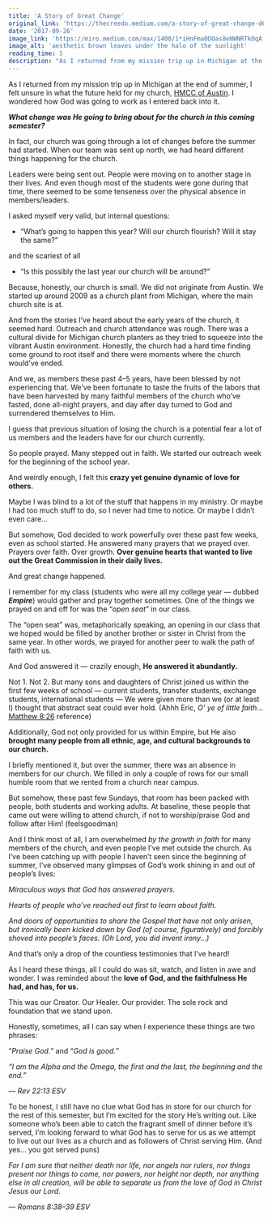 ```yaml
---
title: 'A Story of Great Change'
original_link: 'https://thecreedo.medium.com/a-story-of-great-change-d6712e7c6fef'
date: '2017-09-26'
image_link: 'https://miro.medium.com/max/1400/1*iHnFma0DOas8eNWNRTkOqA.jpeg'
image_alt: 'aesthetic brown leaves under the halo of the sunlight'
reading_time: 5
description: "As I returned from my mission trip up in Michigan at the end of summer, I felt unsure in what the future held for my church."
---
```

As I returned from my mission trip up in Michigan at the end of summer, I felt unsure in what the future held for my church, [HMCC of Austin](http://austin.hmcc.net/). I wondered how God was going to work as I entered back into it.

**_What change was He going to bring about for the church in this coming semester?_**

In fact, our church was going through a lot of changes before the summer had started. When our team was sent up north, we had heard different things happening for the church.

Leaders were being sent out. People were moving on to another stage in their lives. And even though most of the students were gone during that time, there seemed to be some tenseness over the physical absence in members/leaders.

I asked myself very valid, but internal questions:

- “What’s going to happen this year? Will our church flourish? Will it stay the same?”

and the scariest of all

- “Is this possibly the last year our church will be around?”

Because, honestly, our church is small. We did not originate from Austin. We started up around 2009 as a church plant from Michigan, where the main church site is at.

And from the stories I’ve heard about the early years of the church, it seemed hard. Outreach and church attendance was rough. There was a cultural divide for Michigan church planters as they tried to squeeze into the vibrant Austin environment. Honestly, the church had a hard time finding some ground to root itself and there were moments where the church would’ve ended.

And we, as members these past 4–5 years, have been blessed by not experiencing that. We’ve been fortunate to taste the fruits of the labors that have been harvested by many faithful members of the church who’ve fasted, done all-night prayers, and day after day turned to God and surrendered themselves to Him.

I guess that previous situation of losing the church is a potential fear a lot of us members and the leaders have for our church currently.

So people prayed. Many stepped out in faith. We started our outreach week for the beginning of the school year.

And weirdly enough, I felt this **crazy yet genuine dynamic of love for others.**

Maybe I was blind to a lot of the stuff that happens in my ministry. Or maybe I had too much stuff to do, so I never had time to notice. Or maybe I didn’t even care...

But somehow, God decided to work powerfully over these past few weeks, even as school started. He answered many prayers that we prayed over. Prayers over faith. Over growth. **Over genuine hearts that wanted to live out the Great Commission in their daily lives.**

And great change happened.

I remember for my class (students who were all my college year — dubbed **_Empire_**) would gather and pray together sometimes. One of the things we prayed on and off for was the “_open seat_” in our class.

The “open seat” was, metaphorically speaking, an opening in our class that we hoped would be filled by another brother or sister in Christ from the same year. In other words, we prayed for another peer to walk the path of faith with us.

And God answered it — crazily enough, **He answered it abundantly.**

Not 1. Not 2. But many sons and daughters of Christ joined us within the first few weeks of school — current students, transfer students, exchange students, international students — We were given more than we (or at least I) thought that abstract seat could ever hold. (Ahhh Eric, _O’ ye of little faith_... [Matthew 8:26](https://www.biblegateway.com/passage/?search=Matthew+8:26) reference)

Additionally, God not only provided for us within Empire, but He also **brought many people from all ethnic, age, and cultural backgrounds to our church.**

I briefly mentioned it, but over the summer, there was an absence in members for our church. We filled in only a couple of rows for our small humble room that we rented from a church near campus.

But somehow, these past few Sundays, that room has been packed with people, both students and working adults. At baseline, these people that came out were willing to attend church, if not to worship/praise God and follow after Him! (feelsgoodman)

And I think most of all, I am overwhelmed _by the growth in faith_ for many members of the church, and even people I’ve met outside the church. As I’ve been catching up with people I haven’t seen since the beginning of summer, I’ve observed many glimpses of God’s work shining in and out of people’s lives:

_Miraculous ways that God has answered prayers._

_Hearts of people who’ve reached out first to learn about faith._

_And doors of opportunities to share the Gospel that have not only arisen, but ironically been kicked down by God (of course, figuratively) and forcibly shoved into people’s faces. (Oh Lord, you did invent irony...)_

And that’s only a drop of the countless testimonies that I’ve heard!

As I heard these things, all I could do was sit, watch, and listen in awe and wonder. I was reminded about the **love of God, and the faithfulness He had, and has, for us.**

This was our Creator. Our Healer. Our provider. The sole rock and foundation that we stand upon.

Honestly, sometimes, all I can say when I experience these things are two phrases:

“*Praise God.*” and “*God is good.*”

_“I am the Alpha and the Omega, the first and the last, the beginning and the end.”_

_— Rev 22:13 ESV_

To be honest, I still have no clue what God has in store for our church for the rest of this semester, but I’m excited for the story He’s writing out. Like someone who’s been able to catch the fragrant smell of dinner before it’s served, I’m looking forward to what God has to serve for us as we attempt to live out our lives as a church and as followers of Christ serving Him. (And yes... you got served puns)

_For I am sure that neither death nor life, nor angels nor rulers, nor things present nor things to come, nor powers, nor height nor depth, nor anything else in all creation, will be able to separate us from the love of God in Christ Jesus our Lord._

_— Romans 8:38–39 ESV_